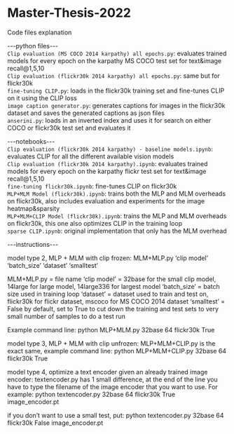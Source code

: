 # Master-Thesis-2022

Code files explanation

---python files---  
`Clip evaluation (MS COCO 2014 karpathy) all epochs.py`: evaluates trained models for every epoch on the karpathy MS COCO test set for text&image recall@1,5,10  
`Clip evaluation (flickr30k 2014 karpathy) all epochs.py`: same but for flickr30k  
`fine-tuning CLIP.py`: loads in the flickr30k training set and fine-tunes CLIP on it using the CLIP loss  
`image caption generator.py`: generates captions for images in the flickr30k dataset and saves the generated captions as json files  
`anserini.py`: loads in an inverted index and uses it for search on either COCO or flickr30k test set and evaluates it  
  
---notebooks---  
`Clip evaluation (flickr30k 2014 karpathy) - baseline models.ipynb`: evaluates CLIP for all the different available vision models  
`Clip evaluation (flickr30k 2014 karpathy).ipynb`: evaluates trained models for every epoch on the karpathy flickr test set for text&image recall@1,5,10  
`fine-tuning flickr30k.ipynb`: fine-tunes CLIP on flickr30k  
`MLP+MLM Model (flickr30k).ipynb`: trains both the MLP and MLM overheads on flickr30k, also includes evaluation and experiments for the image heatmap&sparsity  
`MLP+MLM+CLIP Model (flickr30k).ipynb`: trains the MLP and MLM overheads on flickr30k, this one also optimizes CLIP in the training loop  
`sparse CLIP.ipynb`: original implementation that only has the MLM overhead  

---instructions---

model type 2, MLP + MLM with clip frozen:
MLM+MLP.py ‘clip model’ ‘batch_size’ ‘dataset’ ‘smalltest’

MLM+MLP.py = file name
‘clip model’ = 32base for the small clip model, 14large for large model, 14large336 for largest model
‘batch_size’ = batch size used in training loop
‘dataset’ = dataset used to train and test on, flickr30k for flickr dataset, mscoco for MS COCO 2014 dataset
‘smalltest’ = False by default, set to True to cut down the training and test sets to very small number of samples to do a test run

Example command line: 
python MLP+MLM.py 32base 64 flickr30k True

model type 3, MLP + MLM with clip unfrozen:
MLP+MLM+CLIP.py is the exact same, example command line:
python MLP+MLM+CLIP.py 32base 64 flickr30k True

model type 4, optimize a text encoder given an already trained image encoder:
textencoder.py has 1 small difference, at the end of the line you have to type the filename of the image encoder that you want to use. For example:
python textencoder.py 32base 64 flickr30k True image_encoder.pt

if you don’t want to use a small test, put:
python textencoder.py 32base 64 flickr30k False image_encoder.pt
